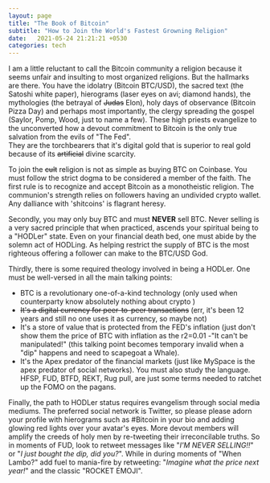 ```yaml
---
layout: page
title: "The Book of Bitcoin"
subtitle: "How to Join the World's Fastest Growning Religion"
date:   2021-05-24 21:21:21 +0530
categories: tech
---
```


I am a little reluctant to call the Bitcoin community a religion because it seems unfair and insulting to most organized religions. 
But the hallmarks are there. You have the idolatry (Bitcoin BTC/USD), the sacred text (the Satoshi white paper), hierograms (laser eyes on avi; diamond hands),
the mythologies (the betrayal of ~~Judas~~ Elon), holy days of observance (Bitcoin Pizza Day) and perhaps most importantly, the clergy spreading the gospel (Saylor, Pomp, Wood, just to name a few).
These high priests evangelize to the unconverted how a devout commitment to Bitcoin is the only true salvation from the evils of "The Fed".  
They are the torchbearers that it's digital gold that is superior to real gold because of its ~~artificial~~ divine scarcity.  

To join the ~~cult~~ religion is not as simple as buying BTC on Coinbase. You must follow the strict dogma to be considered a member of the faith.
The first rule is to recognize and accept Bitcoin as a monotheistic religion.
The communion's strength relies on followers having an undivided crypto wallet. Any dalliance with 'shitcoins' is flagrant heresy.  

Secondly, you may only buy BTC and must __NEVER__ sell BTC. Never selling is a very sacred principle that when practiced, ascends your spiritual being to a "HODLer" state. 
Even on your financial death bed, one must abide by the solemn act of HODLing. 
As helping restrict the supply of BTC is the most righteous offering a follower can make to the BTC/USD God.  

Thirdly, there is some required theology involved in being a HODLer.  One must be well-versed in all the main talking points:
-  BTC is a revolutionary one-of-a-kind technology (only used when counterparty know absolutely nothing about crypto ) 
- ~~It's a digital currency for peer-to-peer transactions~~ (err, it's been 12 years and still no one uses it as currency, so maybe not)  
- It's a store of value that is protected from the FED's inflation (just don't show them the price of BTC with inflation as the r2=0.01
-"It can't be manipulated!" (this talking point becomes temporary invalid when a "dip" happens and need to scapegoat a Whale). 
- It's the Apex predator of the financial markets (just like MySpace is the apex predator of social networks).
You must also study the language. HFSP, FUD, BTFD, REKT, Rug pull, are just some terms needed to ratchet up the FOMO on the pagans.

Finally, the path to HODLer status requires evangelism through social media mediums. The preferred social network is Twitter, 
so please please adorn your profile with hierograms such as #Bitcoin in your bio and adding glowing red lights over your avatar's eyes.
More devout members will amplify the creeds of holy men by re-tweeting their irreconcilable truths.  So in moments of FUD, look to retweet messages like 
"_I'M NEVER SELLING!!_" or "_I just bought the dip, did you?_". While in during moments of "When Lambo?" add fuel to mania-fire by retweeting: 
"_Imagine what the price next year!_" and the classic "ROCKET EMOJI".
